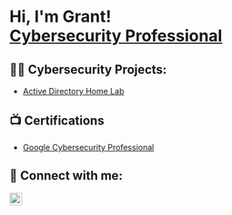 <h1>Hi, I'm Grant! <br/> <a href="https://www.linkedin.com/in/grant-schamel-4732251a0/">Cybersecurity Professional</a></h1>

<h2>👨‍💻 Cybersecurity Projects:</h2>

- [Active Directory Home Lab](https://github.com/joshmadakor1/LABURL)

<h2>📺 Certifications</h2>

- [Google Cybersecurity Professional](https://coursera.org/share/dd21f25501dfa52661079bd4746c7858)


<h2> 🤳 Connect with me:</h2>


[<img align="left" alt="JoshMadakor | LinkedIn" width="22px" src="https://cdn.jsdelivr.net/npm/simple-icons@v3/icons/linkedin.svg" />][linkedin]


[linkedin]: https://www.linkedin.com/in/grant-schamel-4732251a0/

<!--
**

Here are some ideas to get you started:

- 🔭 I’m currently working on ...
- 🌱 I’m currently learning ...
- 👯 I’m looking to collaborate on ...
- 🤔 I’m looking for help with ...
- 💬 Ask me about ...
- 📫 How to reach me: ...
- 😄 Pronouns: ...
- ⚡ Fun fact: ...
-->
